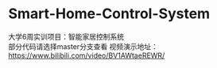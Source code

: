 # Smart-Home-Control-System
大学6周实训项目：智能家居控制系统  
部分代码请选择master分支查看
视频演示地址：https://www.bilibili.com/video/BV1AWtaeREWR/
